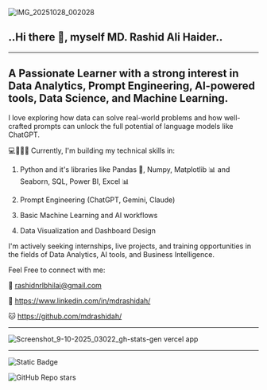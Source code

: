 ![IMG_20251028_002028](https://github.com/user-attachments/assets/498c8e0f-190c-4784-a8d5-d8a6625fb3f9)



##                                                   ..Hi there 👋, myself MD. Rashid Ali Haider..
-------------------------------------------------------------------------------------------------------------------------------------------------------------------------------
## A Passionate Learner with a strong interest in Data Analytics, Prompt Engineering, AI-powered tools, Data Science, and Machine Learning.
I love exploring how data can solve real-world problems and how well-crafted prompts can unlock the full potential of language models like ChatGPT.

💻🧑🏻‍💻 Currently, I'm building my technical skills in:

1. Python and it's libraries like Pandas 🐼, Numpy, Matplotlib 📊 and Seaborn, SQL, Power BI, Excel 📊

2. Prompt Engineering (ChatGPT, Gemini, Claude)

3. Basic Machine Learning and AI workflows

4. Data Visualization and Dashboard Design

I'm actively seeking internships, live projects, and training opportunities in the fields of Data Analytics, AI tools, and Business Intelligence.

Feel Free to connect with me:

📧 rashidnrlbhilai@gmail.com

🔗 https://www.linkedin.com/in/mdrashidah/

🐱 https://github.com/mdrashidah/

-------------------------------------------------------------------------------------------------------------------------------------------------------------------------------

![Screenshot_9-10-2025_03022_gh-stats-gen vercel app](https://github.com/user-attachments/assets/deb37625-6b40-45ca-ac60-68367a078105)

-------------------------------------------------------------------------------------------------------------------------------------------------------------------------------
![Static Badge](https://img.shields.io/badge/:badgeContent)


![GitHub Repo stars](https://img.shields.io/github/stars/mdrashidah/:repo)


<!--
**mdrashidah/mdrashidah** is a ✨ _special_ ✨ repository because its `README.md` (this file) appears on your GitHub profile.

Here are some ideas to get you started:

- 🔭 I’m currently working on ...
- 🌱 I’m currently learning ...
- 👯 I’m looking to collaborate on ...
- 🤔 I’m looking for help with ...
- 💬 Ask me about ...
- 📫 How to reach me: ...
- 😄 Pronouns: ...
- ⚡ Fun fact: ...
-->
